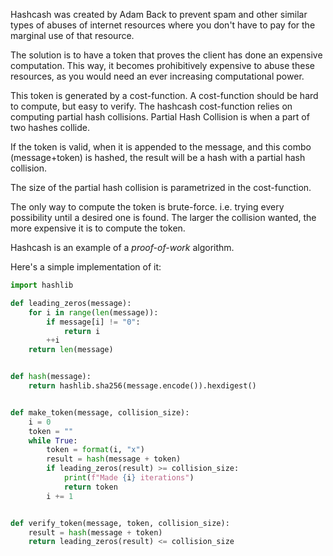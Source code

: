 Hashcash was created by Adam Back to prevent spam and other similar types of
abuses of internet resources where you don't have to pay for the marginal use of
that resource.

The solution is to have a token that proves the client has done an expensive
computation. This way, it becomes prohibitively expensive to abuse these
resources, as you would need an ever increasing computational power.

This token is generated by a cost-function. A cost-function should be hard to
compute, but easy to verify. The hashcash cost-function relies on computing
partial hash collisions. Partial Hash Collision is when a part of two hashes
collide.

If the token is valid, when it is appended to the message, and this combo
(message+token) is hashed, the result will be a hash with a partial hash
collision.

The size of the partial hash collision is parametrized in the cost-function.

The only way to compute the token is brute-force. i.e. trying every possibility
until a desired one is found. The larger the collision wanted, the more
expensive it is to compute the token.

Hashcash is an example of a _proof-of-work_ algorithm.

Here's a simple implementation of it:
```python
import hashlib

def leading_zeros(message):
	for i in range(len(message)):
		if message[i] != "0":
			return i
		++i
	return len(message)


def hash(message):
	return hashlib.sha256(message.encode()).hexdigest()


def make_token(message, collision_size):
	i = 0
	token = ""
	while True:
		token = format(i, "x")
		result = hash(message + token)
		if leading_zeros(result) >= collision_size:
			print(f"Made {i} iterations")
			return token
		i += 1


def verify_token(message, token, collision_size):
	result = hash(message + token)
	return leading_zeros(result) <= collision_size
```


